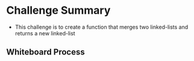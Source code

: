 # Challenge Summary
- This challenge is to create a function that merges two linked-lists and returns a new linked-list

## Whiteboard Process
<!-- Embedded whiteboard image -->

